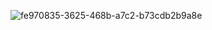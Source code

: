 ![fe970835-3625-468b-a7c2-b73cdb2b9a8e](https://github.com/npmmew20/npmmew20/assets/168559714/a05fd205-6f39-4ada-95f9-92239f011051)
